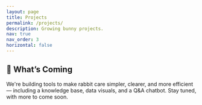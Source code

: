 ```yaml
---
layout: page
title: Projects
permalink: /projects/
description: Growing bunny projects.
nav: true
nav_order: 3
horizontal: false
---
```

## 🚧 What’s Coming
We're building tools to make rabbit care simpler, clearer, and more efficient — including a knowledge base, data visuals, and a Q&A chatbot. Stay tuned, with more to come soon.